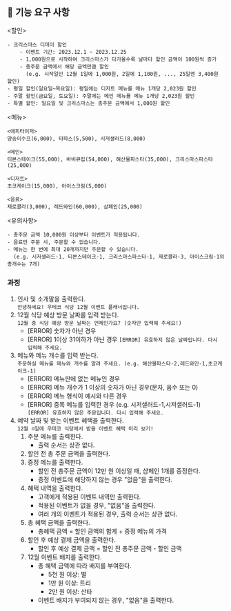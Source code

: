 ## 🚀 기능 요구 사항
<할인>
```
- 크리스마스 디데이 할인
    - 이벤트 기간: 2023.12.1 ~ 2023.12.25
    - 1,000원으로 시작하여 크리스마스가 다가올수록 날마다 할인 금액이 100원씩 증가
    - 총주문 금액에서 해당 금액만큼 할인  
      (e.g. 시작일인 12월 1일에 1,000원, 2일에 1,100원, ..., 25일엔 3,400원 할인)
- 평일 할인(일요일~목요일): 평일에는 디저트 메뉴를 메뉴 1개당 2,023원 할인
- 주말 할인(금요일, 토요일): 주말에는 메인 메뉴를 메뉴 1개당 2,023원 할인
- 특별 할인: 일요일 및 크리스마스는 총주문 금액에서 1,000원 할인
```

<메뉴>
```
<애피타이저>
양송이수프(6,000), 타파스(5,500), 시저샐러드(8,000)

<메인>
티본스테이크(55,000), 바비큐립(54,000), 해산물파스타(35,000), 크리스마스파스타(25,000)

<디저트>
초코케이크(15,000), 아이스크림(5,000)

<음료>
제로콜라(3,000), 레드와인(60,000), 샴페인(25,000)
```
<유의사항>
```
- 총주문 금액 10,000원 이상부터 이벤트가 적용됩니다.
- 음료만 주문 시, 주문할 수 없습니다.
- 메뉴는 한 번에 최대 20개까지만 주문할 수 있습니다.  
  (e.g. 시저샐러드-1, 티본스테이크-1, 크리스마스파스타-1, 제로콜라-3, 아이스크림-1의 총개수는 7개)
```

### 과정
1. 인사 및 소개말을 출력한다.   
``` 안녕하세요! 우테코 식당 12월 이벤트 플래너입니다. ```
2. 12월 식당 예상 방문 날짜를 입력 받는다.   
```12월 중 식당 예상 방문 날짜는 언제인가요? (숫자만 입력해 주세요!)```
   - [ERROR] 숫자가 아닌 경우 
   - [ERROR] 1이상 31이하가 아닌 경우
   ```[ERROR] 유효하지 않은 날짜입니다. 다시 입력해 주세요.```
3. 메뉴와 메뉴 개수를 입력 받는다.    
```주문하실 메뉴를 메뉴와 개수를 알려 주세요. (e.g. 해산물파스타-2,레드와인-1,초코케이크-1)```
     - [ERROR] 메뉴판에 없는 메뉴인 경우
     - [ERROR] 메뉴 개수가 1 이상의 숫자가 아닌 경우(문자, 음수 또는 0)
     - [ERROR] 메뉴 형식이 예시와 다른 경우
     - [ERROR] 중목 메뉴를 입력한 경우 (e.g. 시저샐러드-1,시저샐러드-1)   
   ```[ERROR] 유효하지 않은 주문입니다. 다시 입력해 주세요.```
4. 예약 날짜 및 받는 이벤트 혜택을 출력한다.   
```12월 n일에 우테코 식당에서 받을 이벤트 혜택 미리 보기!```
    1. 주문 메뉴를 출력한다.
       - 출력 순서는 상관 없다.
    2. 할인 전 총 주문 금액을 출력한다.
    3. 증정 메뉴를 출력한다.
        - 할인 전 총주문 금액이 12만 원 이상일 때, 샴페인 1개를 증정한다.
        - 증정 이벤트에 해당하지 않는 경우 "없음"을 출력한다.
    4. 혜택 내역을 출력한다.
        - 고객에게 적용된 이벤트 내역만 출력한다.
        - 적용된 이벤트가 없을 경우, "없음"을 출력한다.
        - 여러 개의 이벤트가 적용된 경우, 출력 순서는 상관 없다.
    5. 총 혜택 금액을 출력한다.
        - 총혜택 금액 = 할인 금액의 합계 + 증정 메뉴의 가격
    6. 할인 후 예상 결제 금액을 출력한다.
        - 할인 후 예상 결제 금액 = 할인 전 총주문 금액 - 할인 금액
    7. 12월 이벤트 배지를 출력한다.
        - 총 혜택 금액에 따라 배지를 부여한다.
          - 5천 원 이상: 별
          - 1만 원 이상: 트리
          - 2만 원 이상: 산타
        - 이벤트 배지가 부여되지 않는 경우, "없음"을 출력한다.


